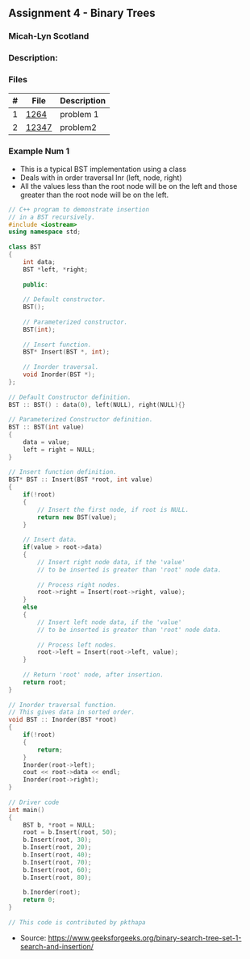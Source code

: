 ## Assignment 4 - Binary Trees 
### Micah-Lyn Scotland
### Description:


### Files

|   #   | File                       | Description                                                |
| :---: | -------------------------- | ---------------------------------------------------------- |
|   1   | [1264](https://github.com/Micah-Lyn/4883-Programming_Techniques-Scotland/blob/master/Assignments/P02/514/main.cpp)     | problem 1                                             |
|   2   | [12347](https://github.com/Micah-Lyn/4883-Programming_Techniques-Scotland/blob/master/Assignments/P02/514/input)           |problem2                   |



### Example Num 1

- This is a typical BST implementation using a class
- Deals with in order traversal lnr (left, node, right)
- All the values less than the root node will be on the left and those greater than the root node will be on the left.

```cpp
// C++ program to demonstrate insertion 
// in a BST recursively. 
#include <iostream> 
using namespace std; 
  
class BST 
{ 
    int data; 
    BST *left, *right; 
  
    public: 
      
    // Default constructor. 
    BST(); 
      
    // Parameterized constructor. 
    BST(int); 
      
    // Insert function. 
    BST* Insert(BST *, int); 
      
    // Inorder traversal. 
    void Inorder(BST *); 
}; 
  
// Default Constructor definition. 
BST :: BST() : data(0), left(NULL), right(NULL){} 
  
// Parameterized Constructor definition. 
BST :: BST(int value) 
{ 
    data = value; 
    left = right = NULL; 
} 
  
// Insert function definition. 
BST* BST :: Insert(BST *root, int value) 
{ 
    if(!root) 
    { 
        // Insert the first node, if root is NULL. 
        return new BST(value); 
    } 
  
    // Insert data. 
    if(value > root->data) 
    { 
        // Insert right node data, if the 'value' 
        // to be inserted is greater than 'root' node data. 
          
        // Process right nodes. 
        root->right = Insert(root->right, value); 
    } 
    else
    { 
        // Insert left node data, if the 'value'  
        // to be inserted is greater than 'root' node data. 
          
        // Process left nodes. 
        root->left = Insert(root->left, value); 
    } 
      
    // Return 'root' node, after insertion. 
    return root; 
} 
  
// Inorder traversal function. 
// This gives data in sorted order. 
void BST :: Inorder(BST *root) 
{ 
    if(!root) 
    { 
        return; 
    } 
    Inorder(root->left); 
    cout << root->data << endl; 
    Inorder(root->right); 
} 
  
// Driver code 
int main() 
{ 
    BST b, *root = NULL; 
    root = b.Insert(root, 50); 
    b.Insert(root, 30); 
    b.Insert(root, 20); 
    b.Insert(root, 40); 
    b.Insert(root, 70); 
    b.Insert(root, 60); 
    b.Insert(root, 80); 
  
    b.Inorder(root); 
    return 0; 
} 
  
// This code is contributed by pkthapa 
```
- Source: https://www.geeksforgeeks.org/binary-search-tree-set-1-search-and-insertion/